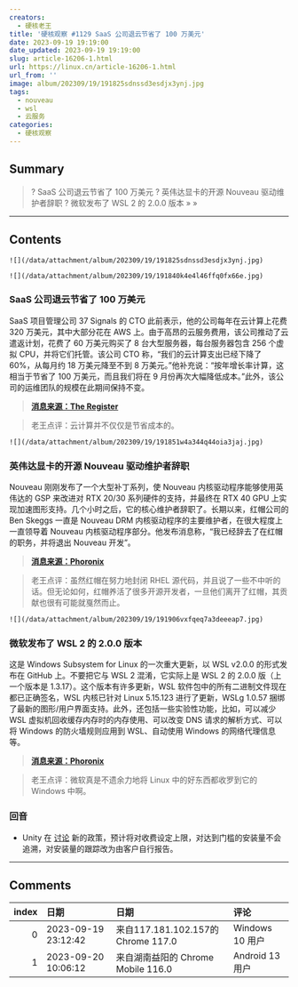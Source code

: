 ```yaml
---
creators:
  - 硬核老王
title: '硬核观察 #1129 SaaS 公司退云节省了 100 万美元'
date: 2023-09-19 19:19:00
date_updated: 2023-09-19 19:19:00
slug: article-16206-1.html
url: https://linux.cn/article-16206-1.html
url_from: ''
image: album/202309/19/191825sdnssd3esdjx3ynj.jpg
tags:
  - nouveau
  - wsl
  - 云服务
categories:
  - 硬核观察
---
```


## Summary

> ? SaaS 公司退云节省了 100 万美元
> ? 英伟达显卡的开源 Nouveau 驱动维护者辞职
> ? 微软发布了 WSL 2 的 2.0.0 版本
> » 
> »

***

<!-- more -->

## Contents

`![](/data/attachment/album/202309/19/191825sdnssd3esdjx3ynj.jpg)`

`![](/data/attachment/album/202309/19/191840k4e4l46ffq0fx66e.jpg)`

### SaaS 公司退云节省了 100 万美元

SaaS 项目管理公司 37 Signals 的 CTO 此前表示，他的公司每年在云计算上花费 320 万美元，其中大部分花在 AWS 上。由于高昂的云服务费用，该公司推动了云遣返计划，花费了 60 万美元购买了 8 台大型服务器，每台服务器包含 256 个虚拟 CPU，并将它们托管。该公司 CTO 称，“我们的云计算支出已经下降了 60%，从每月约 18 万美元降至不到 8 万美元。”他补充说：“按年增长率计算，这相当于节省了 100 万美元，而且我们将在 9 月份再次大幅降低成本。”此外，该公司的运维团队的规模在此期间保持不变。

> 
> **[消息来源：The Register](https://www.theregister.com/2023/09/18/37_signals_cloud_repatriation_savings/)**
> 
> 
> 

> 
> 老王点评：云计算并不仅仅是节省成本的。
> 
> 
> 

`![](/data/attachment/album/202309/19/191851w4a344q44oia3jaj.jpg)`

### 英伟达显卡的开源 Nouveau 驱动维护者辞职

Nouveau 刚刚发布了一个大型补丁系列，使 Nouveau 内核驱动程序能够使用英伟达的 GSP 来改进对 RTX 20/30 系列硬件的支持，并最终在 RTX 40 GPU 上实现加速图形支持。几个小时之后，它的核心维护者辞职了。长期以来，红帽公司的 Ben Skeggs 一直是 Nouveau DRM 内核驱动程序的主要维护者，在很大程度上一直领导着 Nouveau 内核驱动程序部分。他发布消息称，“我已经辞去了在红帽的职务，并将退出 Nouveau 开发”。

> 
> **[消息来源：Phoronix](https://www.phoronix.com/news/Nouveau-Maintainer-Resigns)**
> 
> 
> 

> 
> 老王点评：虽然红帽在努力地封闭 RHEL 源代码，并且说了一些不中听的话。但无论如何，红帽养活了很多开源开发者，一旦他们离开了红帽，其贡献也很有可能就戛然而止。
> 
> 
> 

`![](/data/attachment/album/202309/19/191906vxfqeq7a3deeeap7.jpg)`

### 微软发布了 WSL 2 的 2.0.0 版本

这是 Windows Subsystem for Linux 的一次重大更新，以 WSL v2.0.0 的形式发布在 GitHub 上。不要把它与 WSL 2 混淆，它实际上是 WSL 2 的 2.0.0 版（上一个版本是 1.3.17）。这个版本有许多更新，WSL 软件包中的所有二进制文件现在都已正确签名，WSL 内核已针对 Linux 5.15.123 进行了更新，WSLg 1.0.57 捆绑了最新的图形/用户界面支持。此外，还包括一些实验性功能，比如，可以减少 WSL 虚拟机回收缓存内存时的内存使用、可以改变 DNS 请求的解析方式、可以将 Windows 的防火墙规则应用到 WSL、自动使用 Windows 的网络代理信息等。

> 
> **[消息来源：Phoronix](https://www.phoronix.com/news/WSL-Big-September-Update)**
> 
> 
> 

> 
> 老王点评：微软真是不遗余力地将 Linux 中的好东西都收罗到它的 Windows 中啊。
> 
> 
> 

### 回音

* Unity 在 [讨论](https://www.ign.com/articles/unity-has-apologized-for-its-install-fee-policy-and-says-it-will-be-making-changes-to-it) 新的政策，预计将对收费设定上限，对达到门槛的安装量不会追溯，对安装量的跟踪改为由客户自行报告。

***

## Comments

|   index | 日期                | 日期                                               | 评论                                             |
|--------:|:--------------------|:---------------------------------------------------|:-------------------------------------------------|
|       0 | 2023-09-19 23:12:42 | 来自117.181.102.157的 Chrome 117.0|Windows 10 用户 | 不买N卡就对了                                    |
|       1 | 2023-09-20 10:06:12 | 来自湖南益阳的 Chrome Mobile 116.0|Android 13 用户 | 确实，到了开源世界，啥RTX都没有几年前的老A卡中用 |
